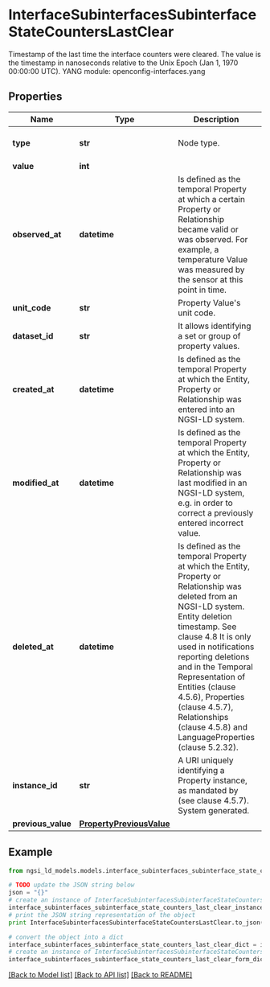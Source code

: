# InterfaceSubinterfacesSubinterfaceStateCountersLastClear

Timestamp of the last time the interface counters were cleared.  The value is the timestamp in nanoseconds relative to the Unix Epoch (Jan 1, 1970 00:00:00 UTC).  YANG module: openconfig-interfaces.yang 

## Properties

Name | Type | Description | Notes
------------ | ------------- | ------------- | -------------
**type** | **str** | Node type.  | [optional] [default to 'Property']
**value** | **int** |  | 
**observed_at** | **datetime** | Is defined as the temporal Property at which a certain Property or Relationship became valid or was observed. For example, a temperature Value was measured by the sensor at this point in time.  | [optional] 
**unit_code** | **str** | Property Value&#39;s unit code.  | [optional] 
**dataset_id** | **str** | It allows identifying a set or group of property values.  | [optional] 
**created_at** | **datetime** | Is defined as the temporal Property at which the Entity, Property or Relationship was entered into an NGSI-LD system.  | [optional] [readonly] 
**modified_at** | **datetime** | Is defined as the temporal Property at which the Entity, Property or Relationship was last modified in an NGSI-LD system, e.g. in order to correct a previously entered incorrect value.  | [optional] [readonly] 
**deleted_at** | **datetime** | Is defined as the temporal Property at which the Entity, Property or Relationship was deleted from an NGSI-LD system.  Entity deletion timestamp. See clause 4.8 It is only used in notifications reporting deletions and in the Temporal Representation of Entities (clause 4.5.6), Properties (clause 4.5.7), Relationships (clause 4.5.8) and LanguageProperties (clause 5.2.32).  | [optional] [readonly] 
**instance_id** | **str** | A URI uniquely identifying a Property instance, as mandated by (see clause 4.5.7). System generated.  | [optional] [readonly] 
**previous_value** | [**PropertyPreviousValue**](PropertyPreviousValue.md) |  | [optional] 

## Example

```python
from ngsi_ld_models.models.interface_subinterfaces_subinterface_state_counters_last_clear import InterfaceSubinterfacesSubinterfaceStateCountersLastClear

# TODO update the JSON string below
json = "{}"
# create an instance of InterfaceSubinterfacesSubinterfaceStateCountersLastClear from a JSON string
interface_subinterfaces_subinterface_state_counters_last_clear_instance = InterfaceSubinterfacesSubinterfaceStateCountersLastClear.from_json(json)
# print the JSON string representation of the object
print InterfaceSubinterfacesSubinterfaceStateCountersLastClear.to_json()

# convert the object into a dict
interface_subinterfaces_subinterface_state_counters_last_clear_dict = interface_subinterfaces_subinterface_state_counters_last_clear_instance.to_dict()
# create an instance of InterfaceSubinterfacesSubinterfaceStateCountersLastClear from a dict
interface_subinterfaces_subinterface_state_counters_last_clear_form_dict = interface_subinterfaces_subinterface_state_counters_last_clear.from_dict(interface_subinterfaces_subinterface_state_counters_last_clear_dict)
```
[[Back to Model list]](../README.md#documentation-for-models) [[Back to API list]](../README.md#documentation-for-api-endpoints) [[Back to README]](../README.md)


